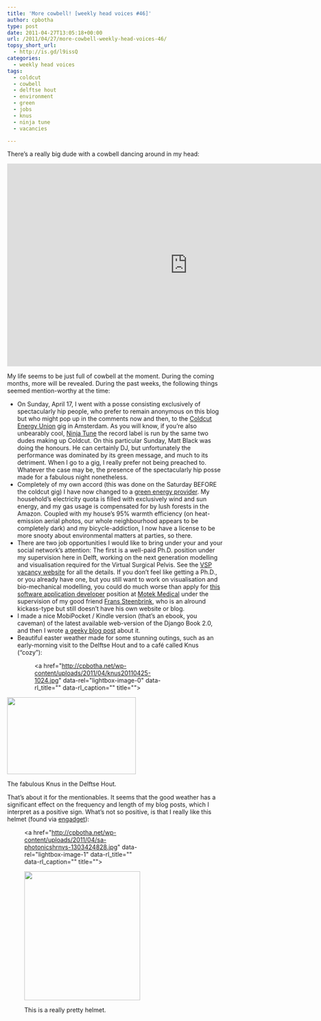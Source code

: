 ```yaml
---
title: 'More cowbell! [weekly head voices #46]'
author: cpbotha
type: post
date: 2011-04-27T13:05:18+00:00
url: /2011/04/27/more-cowbell-weekly-head-voices-46/
topsy_short_url:
  - http://is.gd/l9issQ
categories:
  - weekly head voices
tags:
  - coldcut
  - cowbell
  - delftse hout
  - environment
  - green
  - jobs
  - knus
  - ninja tune
  - vacancies

---
```

There&#8217;s a really big dude with a cowbell dancing around in my head:

<div class="jetpack-video-wrapper">
  <iframe frameborder="0" width="840" height="472" src="https://www.dailymotion.com/embed/video/x64iyhl" allowfullscreen></iframe>
</div>

My life seems to be just full of cowbell at the moment. During the coming months, more will be revealed. During the past weeks, the following things seemed mention-worthy at the time:

  * On Sunday, April 17, I went with a posse consisting exclusively of spectacularly hip people, who prefer to remain anonymous on this blog but who might pop up in the comments now and then, to the [Coldcut Energy Union][1] gig in Amsterdam. As you will know, if you&#8217;re also unbearably cool, [Ninja Tune][2] the record label is run by the same two dudes making up Coldcut. On this particular Sunday, Matt Black was doing the honours. He can certainly DJ, but unfortunately the performance was dominated by its green message, and much to its detriment. When I go to a gig, I really prefer not being preached to. Whatever the case may be, the presence of the spectacularly hip posse made for a fabulous night nonetheless.
  * Completely of my own accord (this was done on the Saturday BEFORE the coldcut gig) I have now changed to a [green energy provider][3]. My household&#8217;s electricity quota is filled with exclusively wind and sun energy, and my gas usage is compensated for by lush forests in the Amazon. Coupled with my house&#8217;s 95% warmth efficiency (on heat-emission aerial photos, our whole neighbourhood appears to be completely dark) and my bicycle-addiction, I now have a license to be more snooty about environmental matters at parties, so there.
  * There are two job opportunities I would like to bring under your and your social network&#8217;s attention: The first is a well-paid Ph.D. position under my supervision here in Delft, working on the next generation modelling and visualisation required for the Virtual Surgical Pelvis. See the [VSP vacancy website][4] for all the details. If you don&#8217;t feel like getting a Ph.D., or you already have one, but you still want to work on visualisation and bio-mechanical modelling, you could do much worse than apply for [this software application developer][5] position at [Motek Medical][6] under the supervision of my good friend [Frans Steenbrink][7], who is an alround kickass-type but still doesn&#8217;t have his own website or blog.
  * I made a nice MobiPocket / Kindle version (that&#8217;s an ebook, you caveman) of the latest available web-version of the Django Book 2.0, and then I wrote [a geeky blog post][8] about it.
  * Beautiful easter weather made for some stunning outings, such as an early-morning visit to the Delftse Hout and to a café called Knus (&#8220;cozy&#8221;):<figure id="attachment_1347" aria-describedby="caption-attachment-1347" style="width: 300px" class="wp-caption aligncenter"><a href="http://cpbotha.net/wp-content/uploads/2011/04/knus20110425-1024.jpg" data-rel="lightbox-image-0" data-rl\_title="" data-rl\_caption="" title="">

<img data-attachment-id="1347" data-permalink="https://cpbotha.net/2011/04/27/more-cowbell-weekly-head-voices-46/knus20110425-1024/" data-orig-file="https://cpbotha.net/wp-content/uploads/2011/04/knus20110425-1024.jpg" data-orig-size="1024,613" data-comments-opened="1" data-image-meta="{&quot;aperture&quot;:&quot;0&quot;,&quot;credit&quot;:&quot;&quot;,&quot;camera&quot;:&quot;HTC Vision&quot;,&quot;caption&quot;:&quot;&quot;,&quot;created_timestamp&quot;:&quot;1303730461&quot;,&quot;copyright&quot;:&quot;&quot;,&quot;focal_length&quot;:&quot;3.53&quot;,&quot;iso&quot;:&quot;77&quot;,&quot;shutter_speed&quot;:&quot;0&quot;,&quot;title&quot;:&quot;&quot;}" data-image-title="knus20110425-1024" data-image-description="" data-medium-file="https://cpbotha.net/wp-content/uploads/2011/04/knus20110425-1024-300x179.jpg" data-large-file="https://cpbotha.net/wp-content/uploads/2011/04/knus20110425-1024.jpg" class="size-medium wp-image-1347" title="knus20110425-1024" src="http://cpbotha.net/wp-content/uploads/2011/04/knus20110425-1024-300x179.jpg" alt="" width="300" height="179" srcset="https://cpbotha.net/wp-content/uploads/2011/04/knus20110425-1024-300x179.jpg 300w, https://cpbotha.net/wp-content/uploads/2011/04/knus20110425-1024.jpg 1024w" sizes="(max-width: 300px) 85vw, 300px" /></a><figcaption id="caption-attachment-1347" class="wp-caption-text">The fabulous Knus in the Delftse Hout.</figcaption></figure> 

That&#8217;s about it for the mentionables. It seems that the good weather has a significant effect on the frequency and length of my blog posts, which I interpret as a positive sign. What&#8217;s not so positive, is that I really like this helmet (found via [engadget][9]):<figure id="attachment_1349" aria-describedby="caption-attachment-1349" style="width: 270px" class="wp-caption aligncenter"><a href="http://cpbotha.net/wp-content/uploads/2011/04/sa-photonicshrnvs-1303424828.jpg" data-rel="lightbox-image-1" data-rl\_title="" data-rl\_caption="" title="">

<img data-attachment-id="1349" data-permalink="https://cpbotha.net/2011/04/27/more-cowbell-weekly-head-voices-46/sa-photonicshrnvs-1303424828/" data-orig-file="https://cpbotha.net/wp-content/uploads/2011/04/sa-photonicshrnvs-1303424828.jpg" data-orig-size="451,500" data-comments-opened="1" data-image-meta="{&quot;aperture&quot;:&quot;0&quot;,&quot;credit&quot;:&quot;&quot;,&quot;camera&quot;:&quot;&quot;,&quot;caption&quot;:&quot;&quot;,&quot;created_timestamp&quot;:&quot;0&quot;,&quot;copyright&quot;:&quot;&quot;,&quot;focal_length&quot;:&quot;0&quot;,&quot;iso&quot;:&quot;0&quot;,&quot;shutter_speed&quot;:&quot;0&quot;,&quot;title&quot;:&quot;&quot;}" data-image-title="sa-photonicshrnvs-1303424828" data-image-description="" data-medium-file="https://cpbotha.net/wp-content/uploads/2011/04/sa-photonicshrnvs-1303424828-270x300.jpg" data-large-file="https://cpbotha.net/wp-content/uploads/2011/04/sa-photonicshrnvs-1303424828.jpg" class="size-medium wp-image-1349" title="sa-photonicshrnvs-1303424828" src="http://cpbotha.net/wp-content/uploads/2011/04/sa-photonicshrnvs-1303424828-270x300.jpg" alt="" width="270" height="300" srcset="https://cpbotha.net/wp-content/uploads/2011/04/sa-photonicshrnvs-1303424828-270x300.jpg 270w, https://cpbotha.net/wp-content/uploads/2011/04/sa-photonicshrnvs-1303424828.jpg 451w" sizes="(max-width: 270px) 85vw, 270px" /></a><figcaption id="caption-attachment-1349" class="wp-caption-text">This is a really pretty helmet.</figcaption></figure>

 [1]: http://www.last.fm/event/1897405+Coldcut+Energy+Union "last.fm page for the coldcut energy union gig in the melkweg"
 [2]: http://en.wikipedia.org/wiki/Ninja_Tune "ninja tune page on wikipedia"
 [3]: http://www.greenchoice.nl/ "greenchoice energy provider"
 [4]: http://graphics.tudelft.nl/Vacancies/EWI2011.02 "VSP PhD position website"
 [5]: /wp-content/uploads/2011/04/Motek-Medical-job-opening-for-Software-Application-Developer.pdf "motek medical job description"
 [6]: /2009/09/13/weekly-head-voices-3-powerless-meat-zen-xi-leaves-nfbi-motek/ "previous blog post about motek"
 [7]: http://nl.linkedin.com/in/franssteenbrink "linkedin page frans steenbrink"
 [8]: http://vxlabs.com/2011/04/25/the-django-book-2-0-in-mobipocket-kindle-format/ "vxlabs blog post about djangobook 2.0 ebook"
 [9]: http://www.engadget.com/2011/04/22/sa-photonics-high-res-digital-night-vision-system-makes-you-look/ "engadget article with night vision helmet"